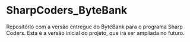 # SharpCoders_ByteBank
Repositório com a versão entregue do ByteBank para o programa Sharp Coders. Esta é a versão inicial do projeto, que irá ser ampliada no futuro.
